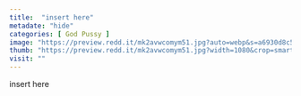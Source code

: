 ```yaml
---
title:  "insert here"
metadate: "hide"
categories: [ God Pussy ]
image: "https://preview.redd.it/mk2avwcomym51.jpg?auto=webp&s=a6930d8c52402903e636d6b2c332a68aa9472f5f"
thumb: "https://preview.redd.it/mk2avwcomym51.jpg?width=1080&crop=smart&auto=webp&s=31fc75f7ba34031eb44fbe78164cee3b46678c73"
visit: ""
---
```

insert here
